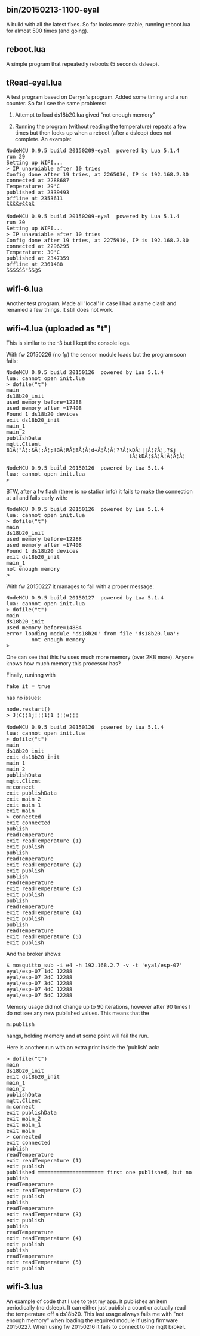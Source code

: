 bin/20150213-1100-eyal
----------------------

A build with all the latest fixes. So far looks more stable, running reboot.lua for almost 500 times (and going).

reboot.lua
----------

A simple program that repeatedly reboots (5 seconds dsleep).

tRead-eyal.lua
--------------

A test program based on Derryn's program. Added some timing and a run counter. So far I see the same problems:

1) Attempt to load ds18b20.lua gived "not enough memory"

2) Running the program (without reading the temperature) repeats a few times but then locks up when a reboot (after a dsleep) does not complete. An example:
<pre>
NodeMCU 0.9.5 build 20150209-eyal  powered by Lua 5.1.4
run 29
Setting up WIFI...
> IP unavaiable after 10 tries
Config done after 19 tries, at 2265036, IP is 192.168.2.30
connected at 2288687
Temperature: 29'C
published at 2339493
offline at 2353611
ŠŠŠŠ#ŠŠBŠ

NodeMCU 0.9.5 build 20150209-eyal  powered by Lua 5.1.4
run 30
Setting up WIFI...
> IP unavaiable after 10 tries
Config done after 19 tries, at 2275910, IP is 192.168.2.30
connected at 2296295
Temperature: 30'C
published at 2347359
offline at 2361488
ŠŠŠŠŠŠ"ŠŠ@Š
</pre>
wifi-6.lua
----------

Another test program. Made all 'local' in case I had a name clash and renamed a few things.
It still does not work.

wifi-4.lua (uploaded as "t")
----------------------------
 This is similar to the -3 but I kept the console logs.

  With fw 20150226 (no fp) the sensor module loads but the program soon fails:
<pre>
NodeMCU 0.9.5 build 20150126  powered by Lua 5.1.4
lua: cannot open init.lua
> dofile("t")
main
ds18b20_init
used memory before=12288
used memory after =17408
Found 1 ds18b20 devices
exit ds18b20_init
main_1
main_2
publishData
mqtt.Client
B1Â¦"Â¦:&Â¦;Â¦;!GÂ¦RÂ¦BÂ¦Â¦d+Â¦Â¦Â¦??Â¦kDÂ¦||Â¦?Â¦,?$j
                                       tÂ¦kDÂ¦$Â¦Â¦Â¦Â¦Â¦

NodeMCU 0.9.5 build 20150126  powered by Lua 5.1.4
lua: cannot open init.lua
>
</pre>
  BTW, after a fw flash (there is no station info) it fails to make the connection at all
and fails early with:
<pre>
NodeMCU 0.9.5 build 20150126  powered by Lua 5.1.4
lua: cannot open init.lua
> dofile("t")
main
ds18b20_init
used memory before=12288
used memory after =17408
Found 1 ds18b20 devices
exit ds18b20_init
main_1
not enough memory
>
</pre>
  With fw 20150227 it manages to fail with a proper message:
<pre>
NodeMCU 0.9.5 build 20150127  powered by Lua 5.1.4
lua: cannot open init.lua
> dofile("t")
main
ds18b20_init
used memory before=14884
error loading module 'ds18b20' from file 'ds18b20.lua':
        not enough memory
>
</pre>
  One can see that this fw uses much more memory (over 2KB more).
  Anyone knows how much memory this processor has?

Finally, runinng with <pre>fake_it = true</pre> has no issues:
<pre>
node.restart()
> J¦C¦¦3j¦¦¦1¦1 ¦¦¦e¦¦¦

NodeMCU 0.9.5 build 20150126  powered by Lua 5.1.4
lua: cannot open init.lua
> dofile("t")
main
ds18b20_init
exit ds18b20_init
main_1
main_2
publishData
mqtt.Client
m:connect
exit publishData
exit main_2
exit main_1
exit main
> connected
exit connected
publish
readTemperature
exit readTemperature (1)
exit publish
publish
readTemperature
exit readTemperature (2)
exit publish
publish
readTemperature
exit readTemperature (3)
exit publish
publish
readTemperature
exit readTemperature (4)
exit publish
publish
readTemperature
exit readTemperature (5)
exit publish
</pre>
And the broker shows:
<pre>
$ mosquitto_sub -i e4 -h 192.168.2.7 -v -t 'eyal/esp-07'
eyal/esp-07 1dC 12288
eyal/esp-07 2dC 12288
eyal/esp-07 3dC 12288
eyal/esp-07 4dC 12288
eyal/esp-07 5dC 12288
</pre>
Memory usage did not change up to 90 iterations, however after 90 times I do not see any new published values. This means that the <pre>m:publish</pre> hangs, holding memory and at some point will fail the run.

Here is another run with an extra print inside the 'publish' ack:
<pre>
> dofile("t")
main
ds18b20_init
exit ds18b20_init
main_1
main_2
publishData
mqtt.Client
m:connect
exit publishData
exit main_2
exit main_1
exit main
> connected
exit connected
publish
readTemperature
exit readTemperature (1)
exit publish
published ===================== first one published, but no more
publish
readTemperature
exit readTemperature (2)
exit publish
publish
readTemperature
exit readTemperature (3)
exit publish
publish
readTemperature
exit readTemperature (4)
exit publish
publish
readTemperature
exit readTemperature (5)
exit publish
</pre>

wifi-3.lua
----------
  An example of code that I use to test my app. It publishes an item periodically (no dsleep).
  It can either just publish a count or actually read the temperature off a ds18b20. This last usage always
  fails me with "not enough memory" when loading the required module if using firmware 20150227.
  When using fw 20150216 it fails to connect to the mqtt broker.
